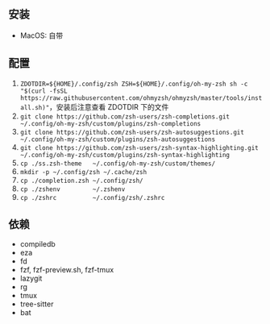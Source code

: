 ## 安装

- MacOS: 自带

## 配置

1. `ZDOTDIR=${HOME}/.config/zsh ZSH=${HOME}/.config/oh-my-zsh sh -c "$(curl -fsSL https://raw.githubusercontent.com/ohmyzsh/ohmyzsh/master/tools/install.sh)"`，安装后注意查看 ZDOTDIR 下的文件
2. `git clone https://github.com/zsh-users/zsh-completions.git         ~/.config/oh-my-zsh/custom/plugins/zsh-completions`
3. `git clone https://github.com/zsh-users/zsh-autosuggestions.git     ~/.config/oh-my-zsh/custom/plugins/zsh-autosuggestions`
4. `git clone https://github.com/zsh-users/zsh-syntax-highlighting.git ~/.config/oh-my-zsh/custom/plugins/zsh-syntax-highlighting`
5. `cp ./ss.zsh-theme   ~/.config/oh-my-zsh/custom/themes/`
6. `mkdir -p ~/.config/zsh ~/.cache/zsh`
7. `cp ./completion.zsh ~/.config/zsh/`
8. `cp ./zshenv         ~/.zshenv`
9. `cp ./zshrc          ~/.config/zsh/.zshrc`

## 依赖

- compiledb
- eza
- fd
- fzf, fzf-preview.sh, fzf-tmux
- lazygit
- rg
- tmux
- tree-sitter
- bat
